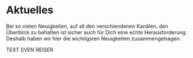 # Aktuelles

Bei so vielen Neuigkeiten, auf all den verschiendenen Kanälen, den Überblick zu behalten ist sicher auch für Dich eine echte Herausforderung. Deshalb haben wir hier die wichtigsten Neuigkeiten zusammengetragen.

TEXT SVEN REISER
